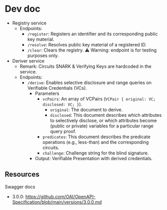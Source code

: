 # Dev doc

- Registry service
    - Endpoints:
        - `/register`: Registers an identifier and its corresponding public key material.
        - `/resolve`: Resolves public key material of a registered ID.
        - `/clear`: Clears the registry. ⚠️ Warning: endpoint is for testing purposes only.
- Deriver service
    - Remark: Circuits SNARK & Verifying Keys are hardcoded in the service.
    - Endpoints:
        - `/derive`: Enables selective disclosure and range queries on Verifiable Credentials (VCs).
            - Parameters
                - `vcPairs`: An array of VCPairs (`VCPair { original: VC; disclosed: VC; }`).
                    - `original`: The document to derive.
                    - `disclosed`: This document describes which attributes to selectively disclose,
                      or which attributes become (public or private) variables for a particular range query proof.
                - `predicates`: This document describes the predicate operations (e.g., less-than) and the corresponding circuits.
                - `challenge`: Challenge string for the blind signature.
            - Output: Verifiable Presentation with derived credentials.

## Resources

Swagger docs
- 3.0.0: https://github.com/OAI/OpenAPI-Specification/blob/main/versions/3.0.0.md
